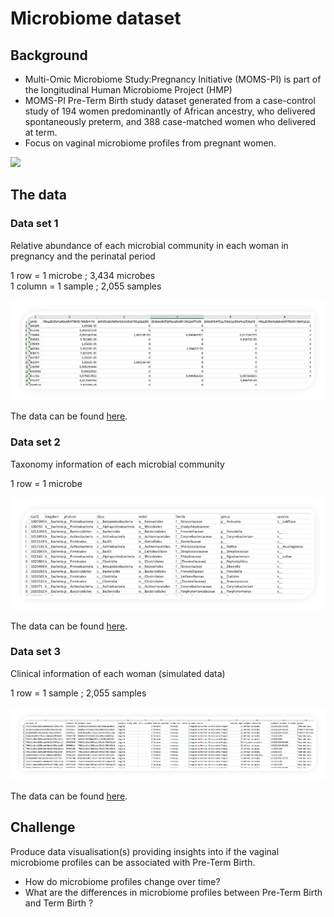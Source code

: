 # Microbiome dataset

## Background

- Multi-Omic Microbiome Study:Pregnancy Initiative (MOMS-PI) is part of the longitudinal Human Microbiome Project (HMP)
- MOMS-PI Pre-Term Birth study dataset generated from a case-control study of 194 women predominantly of African ancestry, who delivered spontaneously preterm, and 388 case-matched women who delivered at term.
- Focus on vaginal microbiome profiles from pregnant women.

![](backgound.png)

## The data

### Data set 1

Relative abundance of each microbial community in each woman in pregnancy and the perinatal period

1 row = 1 microbe ; 3,434 microbes  
1 column = 1 sample ; 2,055 samples

![](data_1.png)

The data can be found [here](202402_Collaboration_DataVizESIG-BiomarkersESIG_relative_abundance.csv).

### Data set 2

Taxonomy information of each microbial community

1 row = 1 microbe

![](data_2.png)

The data can be found [here](202402_Collaboration_DataVizESIG-BiomarkersESIG_taxonomy_info.csv).

### Data set 3

Clinical information of each woman (simulated data)

1 row = 1 sample ; 2,055 samples

![](data_3.png)

The data can be found [here](202402_Collaboration_DataVizESIG-BiomarkersESIG_simulated_metadata.csv).

## Challenge

Produce data visualisation(s) providing insights into if the vaginal microbiome profiles can be associated with Pre-Term Birth.

- How do microbiome profiles change over time?
- What are the differences in microbiome profiles between Pre-Term Birth and Term Birth ? 